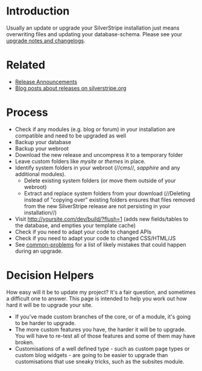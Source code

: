 # Introduction

Usually an update or upgrade your SilverStripe installation just means overwriting files and updating your
database-schema. Please see your [upgrade notes and changelogs](/changelogs).

# Related

*  [Release Announcements](http://groups.google.com/group/silverstripe-announce/)
*  [Blog posts about releases on silverstripe.org](http://silverstripe.org/blog/tag/release)

# Process

*  Check if any modules (e.g. blog or forum) in your installation are compatible and need to be upgraded as
well
*  Backup your database
*  Backup your webroot
*  Download the new release and uncompress it to a temporary folder
*  Leave custom folders like *mysite* or *themes* in place.
*  Identify system folders in your webroot (//cms//, *sapphire* and any additional modules). 
    * Delete existing system folders (or move them outside of your webroot)
    * Extract and replace system folders from your download (//Deleting instead of "copying over" existing folders
ensures that files removed from the new SilverStripe release are not persisting in your installation//)
*  Visit http://yoursite.com/dev/build/?flush=1 (adds new fields/tables to the database, and empties your template
cache)
*  Check if you need to adapt your code to changed APIs
*  Check if you need to adapt your code to changed CSS/HTML/JS
*  See [common-problems](/topics/common-problems) for a list of likely mistakes that could happen during an upgrade.

#  Decision Helpers

How easy will it be to update my project? It's a fair question, and sometimes a difficult one to answer.  This page is
intended to help you work out how hard it will be to upgrade your site.

*  If you've made custom branches of the core, or of a module, it's going to be harder to upgrade.
*  The more custom features you have, the harder it will be to upgrade.  You will have to re-test all of those features
and some of them may have broken.
*  Customisations of a well defined type - such as custom page types or custom blog widgets - are going to be easier to
upgrade than customisations that use sneaky tricks, such as the subsites module.
